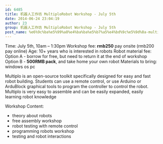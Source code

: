 ```yaml
---
id: 6485
title: 机器人工作坊 MultiploRobot Workshop - July 5th
date: 2014-06-24 23:04:19
author: 23
group: 机器人工作坊 MultiploRobot Workshop - July 5th
post_name: %e6%9c%ba%e5%99%a8%e4%ba%ba%e5%b7%a5%e4%bd%9c%e5%9d%8a-multiplorobot-workshop-july-5th
---
```


Time: July 5th, 10am – 1:30pm
Workshop fee: **rmb250** pay onsite (rmb200 pay online)
Age: 10+ years who is interested in robots
Robot material fee:
Option A - borrow for free, but need to return it at the end of workshop
Option B - **500RMB pack**, and take home your own robot
Materials to bring: windows os pc

Multiplo is an open-source toolkit specifically designed for easy and fast robot building. Students can use a remote control, or use Arduino or ArduBlock graphical tools to program the controller to control the robot. Multiplo is very easy to assemble and can be easily expanded, easily learning robot knowledge

Workshop Content:
- theory about robots
- free assembly workshop
- robot testing with remote control
- programming robots workshop
- testing and robot interactions